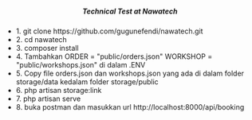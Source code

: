 <h5 align="center">Technical Test at Nawatech</h5>
<ul>
    <li>1. git clone https://github.com/gugunefendi/nawatech.git</li>
    <li>2. cd nawatech</li>
    <li>3. composer install</li>
    <li>4. Tambahkan ORDER = "public/orders.json" WORKSHOP = "public/workshops.json" di dalam .ENV</li>
    <li>5. Copy file orders.json dan workshops.json yang ada di dalam folder storage/data kedalam folder storage/public</li>
    <li>6. php artisan storage:link</li>
    <li>7. php artisan serve</li>
    <li>8. buka postman dan masukkan url http://localhost:8000/api/booking</li>
</ul>
